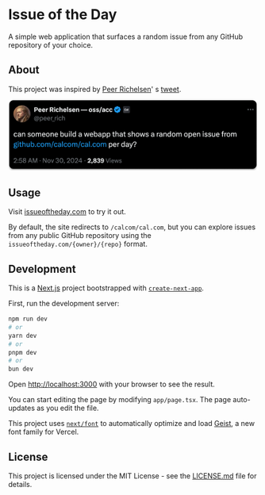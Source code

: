 # Issue of the Day

A simple web application that surfaces a random issue from any GitHub repository of your choice.

## About

This project was inspired by [Peer Richelsen](https://x.com/peer_rich)'
s [tweet](https://x.com/peer_rich/status/1862609684768649570).

![Issue of the Day Screenshot](docs/tweet.png)

## Usage

Visit [issueoftheday.com](https://issueoftheday.com) to try it out.

By default, the site redirects to `/calcom/cal.com`, but you can explore issues from any public GitHub repository using
the `issueoftheday.com/{owner}/{repo}` format.

## Development

This is a [Next.js](https://nextjs.org) project bootstrapped with [
`create-next-app`](https://nextjs.org/docs/app/api-reference/cli/create-next-app).

First, run the development server:

```bash
npm run dev
# or
yarn dev
# or
pnpm dev
# or
bun dev
```

Open [http://localhost:3000](http://localhost:3000) with your browser to see the result.

You can start editing the page by modifying `app/page.tsx`. The page auto-updates as you edit the file.

This project uses [`next/font`](https://nextjs.org/docs/app/building-your-application/optimizing/fonts) to automatically
optimize and load [Geist](https://vercel.com/font), a new font family for Vercel.

## License

This project is licensed under the MIT License - see the [LICENSE.md](LICENSE.md) file for details.

